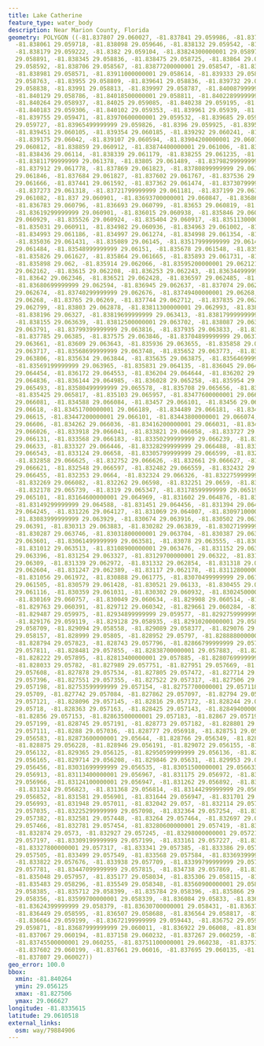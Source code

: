 ```yaml
---
title: Lake Catherine
feature_type: water_body
description: Near Marion County, Florida
geometry: POLYGON ((-81.837807 29.060027, -81.837841 29.059986, -81.837953 29.059873,
  -81.838061 29.059718, -81.838098 29.059646, -81.838132 29.059542, -81.838159 29.059382,
  -81.838179 29.059222, -81.8382 29.059104, -81.83824300000001 29.058977, -81.838302
  29.058891, -81.838345 29.058836, -81.838475 29.058725, -81.83864 29.058598, -81.83865299999999
  29.058592, -81.838706 29.058567, -81.83877200000001 29.058547, -81.838865 29.058547,
  -81.838981 29.058571, -81.83911000000001 29.058614, -81.839333 29.058698, -81.83945900000001
  29.058763, -81.83955 29.058809, -81.839641 29.058836, -81.839732 29.058849, -81.839825
  29.058838, -81.83991 29.058813, -81.839997 29.058787, -81.84008799999999 29.058776,
  -81.840129 29.058786, -81.84018500000001 29.058811, -81.84022899999999 29.058863,
  -81.840264 29.058937, -81.84025 29.059085, -81.840238 29.059195, -81.84022 29.059259,
  -81.840183 29.059306, -81.840102 29.059353, -81.839961 29.05939, -81.839837 29.059426,
  -81.839755 29.059471, -81.83970600000001 29.059532, -81.839685 29.059634, -81.839676
  29.059727, -81.83965499999999 29.059826, -81.8396 29.059925, -81.839522 29.060017,
  -81.839451 29.060105, -81.839354 29.060185, -81.839292 29.060241, -81.83924 29.060315,
  -81.839175 29.06042, -81.839107 29.060594, -81.83904200000001 29.060705, -81.838956
  29.060812, -81.838859 29.060912, -81.83874400000001 29.061006, -81.838576 29.061084,
  -81.838436 29.06114, -81.838339 29.061179, -81.838255 29.061235, -81.838168 29.061318,
  -81.83811799999999 29.061378, -81.83805 29.061489, -81.83798299999999 29.061635,
  -81.837912 29.061778, -81.837869 29.061823, -81.83780899999999 29.061848, -81.83774699999999
  29.061846, -81.837684 29.061827, -81.837602 29.061767, -81.837536 29.061723, -81.837485
  29.061666, -81.837441 29.061592, -81.837362 29.061474, -81.83730799999999 29.061389,
  -81.837273 29.061318, -81.83721799999999 29.061181, -81.837199 29.061153, -81.837152
  29.061082, -81.837 29.060901, -81.83693700000001 29.060847, -81.836868 29.060817,
  -81.836783 29.060796, -81.836693 29.060799, -81.83653 29.060819, -81.836387 29.060858,
  -81.83619299999999 29.060901, -81.836015 29.060938, -81.835846 29.060939, -81.835683
  29.060929, -81.835526 29.060924, -81.835404 29.060917, -81.83511300000001 29.0609,
  -81.835031 29.060911, -81.834982 29.060936, -81.834963 29.061002, -81.83497 29.061099,
  -81.834993 29.061186, -81.834997 29.061274, -81.834998 29.061354, -81.835007 29.061401,
  -81.835036 29.061431, -81.835089 29.06145, -81.83517999999999 29.061466, -81.835358
  29.061484, -81.83548999999999 29.06151, -81.835678 29.061548, -81.835763 29.061583,
  -81.835826 29.061627, -81.835864 29.061665, -81.835893 29.061731, -81.835903 29.061802,
  -81.835898 29.062, -81.835914 29.062066, -81.83595200000001 29.062121, -81.836018
  29.062162, -81.83615 29.062208, -81.836253 29.062243, -81.83634499999999 29.062292,
  -81.83642 29.062346, -81.836521 29.062428, -81.836597 29.062485, -81.836641 29.06251,
  -81.83680699999999 29.062594, -81.836945 29.062637, -81.837074 29.062658, -81.83723000000001
  29.062674, -81.83740299999999 29.062676, -81.83749400000001 29.06268, -81.837569
  29.06268, -81.83765 29.06269, -81.837744 29.062712, -81.837835 29.062741, -81.837936
  29.062799, -81.83803 29.062878, -81.83811300000001 29.062993, -81.838173 29.063119,
  -81.838196 29.06327, -81.83819699999999 29.063413, -81.83817999999999 29.06354,
  -81.838155 29.063639, -81.83812500000001 29.063702, -81.838087 29.063752, -81.838041
  29.063791, -81.83799399999999 29.063816, -81.837935 29.063833, -81.837872 29.063844,
  -81.837785 29.06385, -81.837575 29.063846, -81.83704899999999 29.063767, -81.83634000000001
  29.063661, -81.83609 29.063643, -81.835936 29.063655, -81.835858 29.063678, -81.83574
  29.063717, -81.83568699999999 29.063748, -81.835652 29.063773, -81.83563700000001
  29.063806, -81.835634 29.063844, -81.835635 29.063875, -81.83564699999999 29.063907,
  -81.83569199999999 29.063965, -81.835831 29.064135, -81.836045 29.064353, -81.836118
  29.064454, -81.836172 29.064553, -81.836204 29.064644, -81.836202 29.064743, -81.836184
  29.064836, -81.836144 29.064985, -81.836028 29.065258, -81.835954 29.065388, -81.835885
  29.065493, -81.83580499999999 29.065578, -81.835708 29.065656, -81.835596 29.065737,
  -81.835425 29.065817, -81.835103 29.065957, -81.83477600000001 29.066052, -81.83465099999999
  29.066081, -81.834588 29.066084, -81.83457 29.066101, -81.83456 29.066144, -81.83454500000001
  29.06618, -81.83451700000001 29.066189, -81.834489 29.066181, -81.83448199999999
  29.06615, -81.83447200000001 29.066101, -81.83443800000001 29.066074, -81.834397
  29.06606, -81.834262 29.066036, -81.83416200000001 29.066031, -81.83410600000001
  29.066026, -81.833918 29.066041, -81.833821 29.066058, -81.833727 29.066089, -81.833646
  29.066131, -81.833568 29.066183, -81.83350299999999 29.066239, -81.83341299999999
  29.06633, -81.833327 29.066446, -81.83328299999999 29.066488, -81.83320500000001
  29.066543, -81.833124 29.06658, -81.83305799999999 29.066599, -81.832958 29.066619,
  -81.832858 29.066625, -81.832752 29.066626, -81.832661 29.066627, -81.83261400000001
  29.066621, -81.832548 29.066597, -81.832482 29.066559, -81.832432 29.066515, -81.832384
  29.066455, -81.832353 29.0664, -81.832324 29.066326, -81.83227599999999 29.066161,
  -81.832269 29.066082, -81.832262 29.06598, -81.832251 29.0659, -81.832229 29.065815,
  -81.832178 29.065739, -81.8319 29.065347, -81.83178599999999 29.065196, -81.831726
  29.065101, -81.83164600000001 29.064969, -81.831602 29.064876, -81.831557 29.064755,
  -81.83149299999999 29.064588, -81.831451 29.064456, -81.831394 29.064333, -81.831343
  29.064245, -81.831226 29.064127, -81.831069 29.064007, -81.83097100000001 29.063964,
  -81.83083999999999 29.063929, -81.830674 29.063916, -81.830502 29.063917, -81.83037
  29.06391, -81.830313 29.063883, -81.830282 29.063839, -81.83027199999999 29.063798,
  -81.830287 29.063746, -81.83031800000001 29.063704, -81.830387 29.06366, -81.83051500000001
  29.063601, -81.83061499999999 29.063581, -81.83078 29.063555, -81.83093 29.063532,
  -81.831012 29.063513, -81.83108900000001 29.063476, -81.831152 29.063438, -81.831202
  29.063396, -81.831254 29.063327, -81.83129700000001 29.06322, -81.83132999999999
  29.06309, -81.831339 29.062972, -81.831332 29.062854, -81.831318 29.062711, -81.83130199999999
  29.062604, -81.831247 29.062389, -81.83117 29.062178, -81.83112800000001 29.062077,
  -81.831056 29.061972, -81.830888 29.061775, -81.83070499999999 29.061595, -81.830629
  29.061505, -81.830579 29.061428, -81.830521 29.06133, -81.830455 29.061223, -81.83040699999999
  29.061116, -81.830359 29.061031, -81.830302 29.060932, -81.83024500000001 29.060853,
  -81.830169 29.060757, -81.830049 29.060634, -81.829908 29.060514, -81.829842 29.060459,
  -81.829763 29.060391, -81.829712 29.060342, -81.829661 29.060284, -81.829595 29.06018,
  -81.829487 29.059975, -81.82934899999999 29.059577, -81.82927599999999 29.059393,
  -81.829176 29.059119, -81.829128 29.058935, -81.82910200000001 29.058814, -81.829098
  29.058709, -81.829094 29.058558, -81.829089 29.058377, -81.829076 29.058239, -81.829047
  29.058157, -81.828999 29.05805, -81.828952 29.05797, -81.82888800000001 29.057894,
  -81.828794 29.057823, -81.828743 29.057796, -81.82866799999999 29.057791, -81.82857799999999
  29.057811, -81.828481 29.057855, -81.82838700000001 29.057883, -81.828312 29.057892,
  -81.828222 29.057895, -81.82813400000001 29.057885, -81.82807699999999 29.057863,
  -81.828033 29.05782, -81.827989 29.057751, -81.827951 29.057669, -81.82792499999999
  29.057608, -81.827878 29.057534, -81.827805 29.057472, -81.827714 29.057428, -81.827617
  29.057396, -81.827551 29.057355, -81.827522 29.057317, -81.827506 29.057259, -81.82750900000001
  29.057198, -81.82753599999999 29.057154, -81.82757700000001 29.057118, -81.827642
  29.05709, -81.827742 29.057084, -81.827862 29.057097, -81.82794 29.057113, -81.828034
  29.057121, -81.828096 29.057145, -81.82816 29.057172, -81.828244 29.057186, -81.82831
  29.05718, -81.828363 29.057163, -81.828425 29.057143, -81.82849400000001 29.057137,
  -81.82856 29.057153, -81.82863500000001 29.057183, -81.82867 29.057191, -81.82871400000001
  29.057199, -81.828745 29.057191, -81.828773 29.057182, -81.828801 29.057155, -81.82881
  29.057111, -81.8288 29.057036, -81.828777 29.056918, -81.828751 29.056731, -81.82874
  29.056583, -81.82873600000001 29.05644, -81.828766 29.056349, -81.828816 29.056274,
  -81.828875 29.056228, -81.828946 29.056191, -81.829072 29.056155, -81.82920900000001
  29.056132, -81.829365 29.056125, -81.82950599999999 29.056136, -81.82961899999999
  29.056165, -81.829714 29.056208, -81.829846 29.05631, -81.829953 29.05638, -81.83013200000001
  29.056456, -81.83031699999999 29.056535, -81.83051500000001 29.056633, -81.83099900000001
  29.056913, -81.83113400000001 29.056967, -81.831175 29.056972, -81.83121300000001
  29.056966, -81.83124100000001 29.056947, -81.831262 29.056892, -81.831287 29.056848,
  -81.831324 29.056823, -81.831368 29.056814, -81.83144299999999 29.056819, -81.83152800000001
  29.056852, -81.831581 29.056901, -81.831644 29.056947, -81.831701 29.056983, -81.83177000000001
  29.056993, -81.831948 29.057011, -81.832042 29.057, -81.832114 29.057002, -81.83219
  29.057035, -81.83225299999999 29.057098, -81.832364 29.057254, -81.83248399999999
  29.057382, -81.832581 29.057448, -81.83264 29.057464, -81.832697 29.057477, -81.832747
  29.057466, -81.832781 29.057454, -81.83280600000001 29.057419, -81.832846 29.057347,
  -81.832874 29.0573, -81.832927 29.057245, -81.83298000000001 29.057211, -81.833033
  29.057197, -81.83309199999999 29.057199, -81.833161 29.057227, -81.833218 29.057265,
  -81.83327800000001 29.057317, -81.833341 29.057385, -81.833386 29.057454, -81.83343000000001
  29.057505, -81.833499 29.057549, -81.833568 29.057584, -81.83369399999999 29.057633,
  -81.833822 29.057676, -81.833938 29.057709, -81.83399799999999 29.057725, -81.834277
  29.057781, -81.83447099999999 29.057815, -81.834738 29.057869, -81.834913 29.057903,
  -81.835048 29.057957, -81.835177 29.058034, -81.835306 29.058115, -81.835414 29.05823,
  -81.835483 29.058296, -81.835549 29.058348, -81.83560900000001 29.058378, -81.835656
  29.058385, -81.835712 29.058399, -81.835784 29.058396, -81.835866 29.058381, -81.835925
  29.058356, -81.83599700000001 29.058339, -81.836084 29.05833, -81.836172 29.058346,
  -81.83624399999999 29.058379, -81.83630700000001 29.058431, -81.836377 29.058508,
  -81.836449 29.058595, -81.836507 29.058688, -81.836564 29.058817, -81.836612 29.058987,
  -81.836664 29.059199, -81.83672199999999 29.059443, -81.836752 29.059589, -81.836826
  29.059871, -81.83687999999999 29.060011, -81.836922 29.06008, -81.836985 29.060134,
  -81.837067 29.060194, -81.837158 29.060232, -81.837267 29.060259, -81.837371 29.060264,
  -81.83745500000001 29.060255, -81.83751100000001 29.060238, -81.837518 29.060235,
  -81.837602 29.060199, -81.837661 29.06016, -81.837695 29.060135, -81.83776 29.060083,
  -81.837807 29.060027))
geo_error: 100.0
bbox:
  xmin: -81.840264
  ymin: 29.056125
  xmax: -81.827506
  ymax: 29.066627
longitude: -81.8335615
latitude: 29.0610518
external_links:
  osm: way/79884906
---
```

